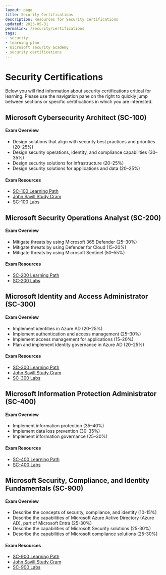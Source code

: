```yaml
---
layout: page
title: Security Certifications
description: Resources for Security Certifications
updated: 2023-05-31
permalink: /security/certifications
tags:
- security
- learning plan
- microsoft security academy
- security certifications
---
```


# Security Certifications
Below you will find information about security certifications critical for learning. Please use the navigation pane on the right to quickly jump between sections or specific certifications in which you are interested.


## Microsoft Cybersecurity Architect (SC-100)
#### Exam Overview
* Design solutions that align with security best practices and priorities (20–25%)
* Design security operations, identity, and compliance capabilities (30–35%)
* Design security solutions for infrastructure (20–25%)
* Design security solutions for applications and data (20–25%)

#### Exam Resources
* [SC-100 Learning Path](https://learn.microsoft.com/en-us/certifications/exams/sc-100)
* [John Savill Study Cram](https://www.youtube.com/watch?v=2Qu5gQjNQh4)
* [SC-100 Labs](https://github.com/MicrosoftLearning/SC-100-Microsoft-Cybersecurity-Architect)


## Microsoft Security Operations Analyst (SC-200)
#### Exam Overview
* Mitigate threats by using Microsoft 365 Defender (25–30%)
* Mitigate threats by using Defender for Cloud (15–20%)
* Mitigate threats by using Microsoft Sentinel (50–55%)

#### Exam Resources
* [SC-200 Learning Path](https://learn.microsoft.com/en-us/certifications/exams/sc-200)
* [SC-200 Labs](https://github.com/MicrosoftLearning/SC-200T00A-Microsoft-Security-Operations-Analyst)


## Microsoft Identity and Access Administrator (SC-300)
#### Exam Overview
* Implement identities in Azure AD (20–25%)
* Implement authentication and access management (25–30%)
* Implement access management for applications (15–20%)
* Plan and implement identity governance in Azure AD (20–25%)

#### Exam Resources
* [SC-300 Learning Path](https://learn.microsoft.com/en-us/certifications/exams/sc-300)
* [John Savill Study Cram](https://www.youtube.com/watch?v=LGpgqRVG65g)
* [SC-300 Labs](https://github.com/MicrosoftLearning/SC-300-Identity-and-Access-Administrator)


## Microsoft Information Protection Administrator (SC-400)
#### Exam Overview
* Implement information protection (35–40%)
* Implement data loss prevention (30–35%)
* Implement information governance (25–30%)

#### Exam Resources
* [SC-400 Learning Path](https://learn.microsoft.com/en-us/certifications/exams/sc-400)
* [SC-400 Labs](https://github.com/MicrosoftLearning/SC-400T00A-Microsoft-Information-Protection-Administrator)


## Microsoft Security, Compliance, and Identity Fundamentals (SC-900)
#### Exam Overview
* Describe the concepts of security, compliance, and identity (10-15%)
* Describe the capabilities of Microsoft Azure Active Directory (Azure AD), part of Microsoft Entra (25-30%)
* Describe the capabilities of Microsoft Security solutions (25-30%)
* Describe the capabilities of Microsoft compliance solutions (25-30%)

#### Exam Resources
* [SC-900 Learning Path](https://learn.microsoft.com/en-us/certifications/exams/sc-900)
* [John Savill Study Cram](https://www.youtube.com/watch?v=Bz-8jM3jg-8)
* [SC-900 Labs](https://github.com/MicrosoftLearning/SC-900-Microsoft-Security-Compliance-and-Identity-Fundamentals)